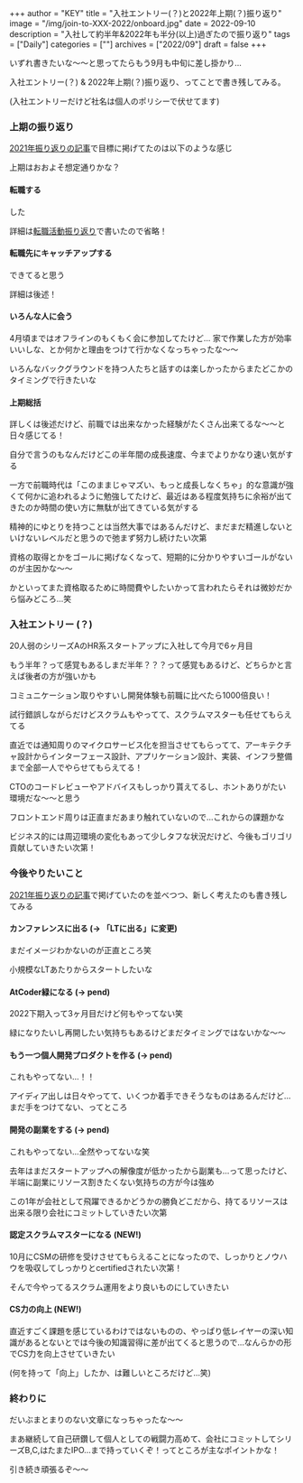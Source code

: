 +++
author = "KEY"
title = "入社エントリー(？)と2022年上期(？)振り返り"
image = "/img/join-to-XXX-2022/onboard.jpg"
date = 2022-09-10
description = "入社して約半年&2022年も半分(以上)過ぎたので振り返り"
tags = ["Daily"]
categories = [""]
archives = ["2022/09"]
draft = false
+++

いずれ書きたいな〜〜と思ってたらもう9月も中旬に差し掛かり…

入社エントリー(？) & 2022年上期(？)振り返り、ってことで書き残してみる。

(入社エントリーだけど社名は個人のポリシーで伏せてます)

### 上期の振り返り

[2021年振り返りの記事](https://key-logue.com/post/review2021)で目標に掲げてたのは以下のような感じ

上期はおおよそ想定通りかな？

#### 転職する

した

詳細は[転職活動振り返り](https://key-logue.com/post/jobchange2022)で書いたので省略！

#### 転職先にキャッチアップする

できてると思う

詳細は後述！

#### いろんな人に会う

4月頃まではオフラインのもくもく会に参加してたけど… 家で作業した方が効率いいしな、とか何かと理由をつけて行かなくなっちゃったな〜〜

いろんなバックグラウンドを持つ人たちと話すのは楽しかったからまたどこかのタイミングで行きたいな

#### 上期総括

詳しくは後述だけど、前職では出来なかった経験がたくさん出来てるな〜〜と日々感じてる！

自分で言うのもなんだけどこの半年間の成長速度、今までよりかなり速い気がする

一方で前職時代は「このままじゃマズい、もっと成長しなくちゃ」的な意識が強くて何かに追われるように勉強してたけど、最近はある程度気持ちに余裕が出てきたのか時間の使い方に無駄が出てきている気がする

精神的にゆとりを持つことは当然大事ではあるんだけど、まだまだ精進しないといけないレベルだと思うので弛まず努力し続けたい次第

資格の取得とかをゴールに掲げなくなって、短期的に分かりやすいゴールがないのが主因かな〜〜

かといってまた資格取るために時間費やしたいかって言われたらそれは微妙だから悩みどころ…笑

### 入社エントリー (？)

20人弱のシリーズAのHR系スタートアップに入社して今月で6ヶ月目

もう半年？って感覚もあるしまだ半年？？？って感覚もあるけど、どちらかと言えば後者の方が強いかも

コミュニケーション取りやすいし開発体験も前職に比べたら1000倍良い！

試行錯誤しながらだけどスクラムもやってて、スクラムマスターも任せてもらえてる

直近では通知周りのマイクロサービス化を担当させてもらってて、アーキテクチャ設計からインターフェース設計、アプリケーション設計、実装、インフラ整備まで全部一人でやらせてもらえてる！

CTOのコードレビューやアドバイスもしっかり貰えてるし、ホントありがたい環境だな〜〜と思う

フロントエンド周りは正直まだあまり触れていないので…これからの課題かな

ビジネス的には周辺環境の変化もあって少しタフな状況だけど、今後もゴリゴリ貢献していきたい次第！

### 今後やりたいこと

[2021年振り返りの記事](https://key-logue.com/post/review2021)で掲げていたのを並べつつ、新しく考えたのも書き残してみる

#### カンファレンスに出る (→ 「LTに出る」に変更)

まだイメージわかないのが正直ところ笑

小規模なLTあたりからスタートしたいな

#### AtCoder緑になる (→ pend)

2022下期入って3ヶ月目だけど何もやってない笑

緑になりたいし再開したい気持ちもあるけどまだタイミングではないかな〜〜


#### もう一つ個人開発プロダクトを作る (→ pend)

これもやってない…！！

アイディア出しは日々やってて、いくつか着手できそうなものはあるんだけど…まだ手をつけてない、ってところ

#### 開発の副業をする (→ pend)

これもやってない…全然やってないな笑

去年はまだスタートアップへの解像度が低かったから副業も…って思ったけど、半端に副業にリソース割きたくない気持ちの方が今は強め

この1年が会社として飛躍できるかどうかの勝負どこだから、持てるリソースは出来る限り会社にコミットしていきたい次第

#### 認定スクラムマスターになる (NEW!)

10月にCSMの研修を受けさせてもらえることになったので、しっかりとノウハウを吸収してしっかりとcertifiedされたい次第！

そんで今やってるスクラム運用をより良いものにしていきたい

#### CS力の向上 (NEW!)

直近すごく課題を感じているわけではないものの、やっぱり低レイヤーの深い知識があるとないとでは今後の知識習得に差が出てくると思うので…なんらかの形でCS力を向上させていきたい

(何を持って「向上」したか、は難しいところだけど…笑)

### 終わりに

だいぶまとまりのない文章になっちゃったな〜〜

まあ継続して自己研鑽して個人としての戦闘力高めて、会社にコミットしてシリーズB,C,はたまたIPO…まで持っていくぞ！ってところが主なポイントかな！

引き続き頑張るぞ〜〜
